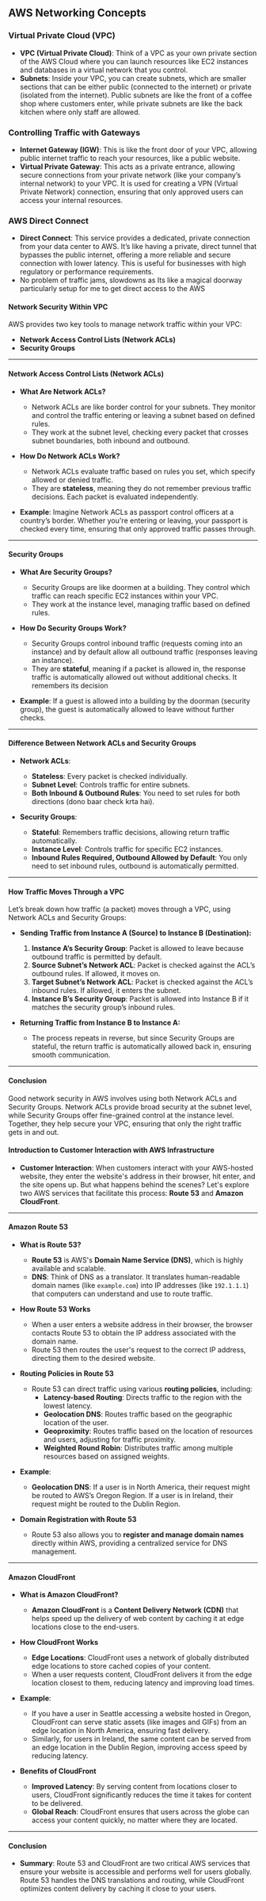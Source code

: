 ## AWS Networking Concepts

### Virtual Private Cloud (VPC)
- **VPC (Virtual Private Cloud)**: Think of a VPC as your own private section of the AWS Cloud where you can launch resources like EC2 instances and databases in a virtual network that you control.
- **Subnets**: Inside your VPC, you can create subnets, which are smaller sections that can be either public (connected to the internet) or private (isolated from the internet). Public subnets are like the front of a coffee shop where customers enter, while private subnets are like the back kitchen where only staff are allowed.

### Controlling Traffic with Gateways
- **Internet Gateway (IGW)**: This is like the front door of your VPC, allowing public internet traffic to reach your resources, like a public website.
- **Virtual Private Gateway**: This acts as a private entrance, allowing secure connections from your private network (like your company’s internal network) to your VPC. It is used for creating a VPN (Virtual Private Network) connection, ensuring that only approved users can access your internal resources.

### AWS Direct Connect
- **Direct Connect**: This service provides a dedicated, private connection from your data center to AWS. It’s like having a private, direct tunnel that bypasses the public internet, offering a more reliable and secure connection with lower latency. This is useful for businesses with high regulatory or performance requirements.
- No problem of traffic jams, slowdowns as Its like a magical doorway particularly setup for me to get direct access to the AWS

#### Network Security Within VPC

AWS provides two key tools to manage network traffic within your VPC:

- **Network Access Control Lists (Network ACLs)**
- **Security Groups**

---

#### Network Access Control Lists (Network ACLs)

- **What Are Network ACLs?**
  - Network ACLs are like border control for your subnets. They monitor and control the traffic entering or leaving a subnet based on defined rules.
  - They work at the subnet level, checking every packet that crosses subnet boundaries, both inbound and outbound.

- **How Do Network ACLs Work?**
  - Network ACLs evaluate traffic based on rules you set, which specify allowed or denied traffic.
  - They are **stateless**, meaning they do not remember previous traffic decisions. Each packet is evaluated independently.

- **Example**: Imagine Network ACLs as passport control officers at a country’s border. Whether you're entering or leaving, your passport is checked every time, ensuring that only approved traffic passes through.

---

#### Security Groups

- **What Are Security Groups?**
  - Security Groups are like doormen at a building. They control which traffic can reach specific EC2 instances within your VPC.
  - They work at the instance level, managing traffic based on defined rules.

- **How Do Security Groups Work?**
  - Security Groups control inbound traffic (requests coming into an instance) and by default allow all outbound traffic (responses leaving an instance).
  - They are **stateful**, meaning if a packet is allowed in, the response traffic is automatically allowed out without additional checks. It remembers its decision

- **Example**: If a guest is allowed into a building by the doorman (security group), the guest is automatically allowed to leave without further checks.

---

#### Difference Between Network ACLs and Security Groups

- **Network ACLs**: 
  - **Stateless**: Every packet is checked individually.
  - **Subnet Level**: Controls traffic for entire subnets.
  - **Both Inbound & Outbound Rules**: You need to set rules for both directions (dono baar check krta hai).

- **Security Groups**:
  - **Stateful**: Remembers traffic decisions, allowing return traffic automatically.
  - **Instance Level**: Controls traffic for specific EC2 instances.
  - **Inbound Rules Required, Outbound Allowed by Default**: You only need to set inbound rules, outbound is automatically permitted.

---

#### How Traffic Moves Through a VPC

Let’s break down how traffic (a packet) moves through a VPC, using Network ACLs and Security Groups:

- **Sending Traffic from Instance A (Source) to Instance B (Destination):**
  1. **Instance A’s Security Group**: Packet is allowed to leave because outbound traffic is permitted by default.
  2. **Source Subnet’s Network ACL**: Packet is checked against the ACL’s outbound rules. If allowed, it moves on.
  3. **Target Subnet’s Network ACL**: Packet is checked against the ACL’s inbound rules. If allowed, it enters the subnet.
  4. **Instance B’s Security Group**: Packet is allowed into Instance B if it matches the security group’s inbound rules.

- **Returning Traffic from Instance B to Instance A:**
  - The process repeats in reverse, but since Security Groups are stateful, the return traffic is automatically allowed back in, ensuring smooth communication.

---

#### Conclusion

Good network security in AWS involves using both Network ACLs and Security Groups. Network ACLs provide broad security at the subnet level, while Security Groups offer fine-grained control at the instance level. Together, they help secure your VPC, ensuring that only the right traffic gets in and out.



#### Introduction to Customer Interaction with AWS Infrastructure

- **Customer Interaction**: When customers interact with your AWS-hosted website, they enter the website's address in their browser, hit enter, and the site opens up. But what happens behind the scenes? Let's explore two AWS services that facilitate this process: **Route 53** and **Amazon CloudFront**.

---

#### Amazon Route 53

- **What is Route 53?**
  - **Route 53** is AWS's **Domain Name Service (DNS)**, which is highly available and scalable.
  - **DNS**: Think of DNS as a translator. It translates human-readable domain names (like `example.com`) into IP addresses (like `192.1.1.1`) that computers can understand and use to route traffic.

- **How Route 53 Works**
  - When a user enters a website address in their browser, the browser contacts Route 53 to obtain the IP address associated with the domain name.
  - Route 53 then routes the user's request to the correct IP address, directing them to the desired website.

- **Routing Policies in Route 53**
  - Route 53 can direct traffic using various **routing policies**, including:
    - **Latency-based Routing**: Directs traffic to the region with the lowest latency.
    - **Geolocation DNS**: Routes traffic based on the geographic location of the user.
    - **Geoproximity**: Routes traffic based on the location of resources and users, adjusting for traffic proximity.
    - **Weighted Round Robin**: Distributes traffic among multiple resources based on assigned weights.

- **Example**:
  - **Geolocation DNS**: If a user is in North America, their request might be routed to AWS’s Oregon Region. If a user is in Ireland, their request might be routed to the Dublin Region.

- **Domain Registration with Route 53**
  - Route 53 also allows you to **register and manage domain names** directly within AWS, providing a centralized service for DNS management.

---

#### Amazon CloudFront

- **What is Amazon CloudFront?**
  - **Amazon CloudFront** is a **Content Delivery Network (CDN)** that helps speed up the delivery of web content by caching it at edge locations close to the end-users.

- **How CloudFront Works**
  - **Edge Locations**: CloudFront uses a network of globally distributed edge locations to store cached copies of your content.
  - When a user requests content, CloudFront delivers it from the edge location closest to them, reducing latency and improving load times.

- **Example**:
  - If you have a user in Seattle accessing a website hosted in Oregon, CloudFront can serve static assets (like images and GIFs) from an edge location in North America, ensuring fast delivery.
  - Similarly, for users in Ireland, the same content can be served from an edge location in the Dublin Region, improving access speed by reducing latency.

- **Benefits of CloudFront**
  - **Improved Latency**: By serving content from locations closer to users, CloudFront significantly reduces the time it takes for content to be delivered.
  - **Global Reach**: CloudFront ensures that users across the globe can access your content quickly, no matter where they are located.

---

#### Conclusion

- **Summary**: Route 53 and CloudFront are two critical AWS services that ensure your website is accessible and performs well for users globally. Route 53 handles the DNS translations and routing, while CloudFront optimizes content delivery by caching it close to your users.



